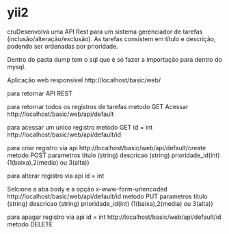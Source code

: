 # yii2
cruDesenvolva uma API Rest para um sistema gerenciador de tarefas (inclusão/alteração/exclusão). As tarefas consistem em título e descrição, podendo ser ordenadas por prioridade.

Dentro do pasta dump tem o sql que é só fazer a importação para dentro do mysql.

Aplicação web responsivel
http://localhost/basic/web/

para retornar API REST

para retornar todos os registros de tarefas
metodo GET
Acessar http://localhost/basic/web/api/default

para acessar um unico registro
metodo GET
id = int
http://localhost/basic/web/api/default/id

para criar registro via api
http://localhost/basic/web/api/default/create
metodo POST
parametros
titulo (string)
descricao (string)
prioridade_id(int) (1(baixa),2(media) ou 3(alta))


para alterar registro via api
id = int

Selcione a aba body e a opção x-www-form-urlencoded
http://localhost/basic/web/api/default/id
metodo PUT
parametros
titulo (string)
descricao (string)
prioridade_id(int) (1(baixa),2(media) ou 3(alta))

para apagar registro via api
id = int
http://localhost/basic/web/api/default/id
metodo DELETE
